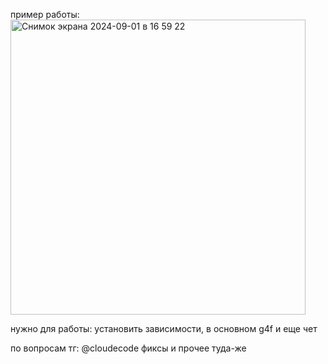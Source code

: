 пример работы:
<img width="472" alt="Снимок экрана 2024-09-01 в 16 59 22" src="https://github.com/user-attachments/assets/2bce5eeb-9ebe-42a0-ac30-00e08d6c2b19">

нужно для работы:
установить зависимости, в основном g4f и еще чет

по вопросам тг: @cloudecode
фиксы и прочее туда-же

